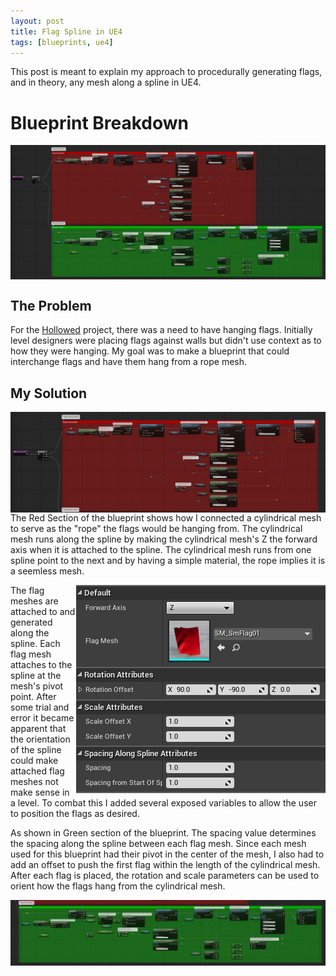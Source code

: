 ```yaml
---
layout: post
title: Flag Spline in UE4
tags: [blueprints, ue4]
---
```


This post is meant to explain my approach to procedurally generating flags, and in theory, any mesh along a spline in UE4.

# Blueprint Breakdown

<img align="center" src="../blog/images/FlagSpline/Flag Spline Breakdown.PNG" alt="temp">

## The Problem

For the [Hollowed](http://store.steampowered.com/app/669630/Hollowed/) project, there was a need to have hanging flags. Initially level designers were placing flags against walls but didn't use context as to how they were hanging. My goal was to make a blueprint that could interchange flags and have them hang from a rope mesh.

## My Solution

<img align="right" src="../blog/images/FlagSpline/Flag Spline Red Breakdown.png">

The Red Section of the blueprint shows how I connected a cylindrical mesh to serve as the "rope" the flags would be hanging from. The cylindrical mesh runs along the spline by making the cylindrical mesh's Z the forward axis when it is attached to the spline. The cylindrical mesh runs from one spline point to the next and by having a simple material, the rope implies it is a seemless mesh.

<img align="right" src="../blog/images/FlagSpline/FlagSplineExposedVariables.PNG">
​
The flag meshes are attached to and generated along the spline. Each flag mesh attaches to the spline at the mesh's pivot point. After some trial and error it became apparent that the orientation of the spline could make attached flag meshes not make sense in a level. To combat this I added several exposed variables to allow the user to position the flags as desired.

As shown in Green section of the blueprint. The spacing value determines the spacing along the spline between each flag mesh. Since each mesh used for this blueprint had their pivot in the center of the mesh, I also had to add an offset to push the first flag within the length of the cylindrical mesh. After each flag is placed, the rotation and scale parameters can be used to orient how the flags hang from the cylindrical mesh.

<img align="center" src="../blog/images/FlagSpline/Flag Spline Green Breakdown.png">
